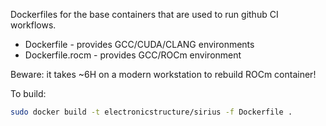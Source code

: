 Dockerfiles for the base containers that are used to run github CI workflows.


 * Dockerfile - provides GCC/CUDA/CLANG environments
 * Dockerfile.rocm - provides GCC/ROCm environment

 Beware: it takes ~6H on a modern workstation to rebuild ROCm container!

 To build:
 ```bash
 sudo docker build -t electronicstructure/sirius -f Dockerfile .
 ```
